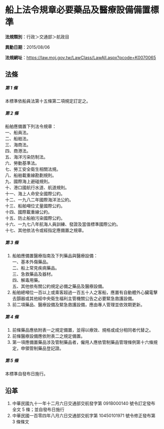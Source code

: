 # 船上法令規章必要藥品及醫療設備備置標準

**法規類別**：行政＞交通部＞航政目

**異動日期**：2015/08/06  

**法規網址**：https://law.moj.gov.tw/LawClass/LawAll.aspx?pcode=K0070065





## 法條
##### 第 1 條
本標準依船員法第十五條第二項規定訂定之。

##### 第 2 條
船舶應備置下列法令規章：  
一、船員法。  
二、船舶法。  
三、海商法。  
四、商港法。  
五、海洋污染防制法。  
六、勞動基準法。  
七、勞工安全衛生相關法規。  
八、船舶載重線勘劃規則。  
九、國際海上避碰規則。  
十、港口國航行水道、航道規則。  
十一、海上人命安全國際公約。  
十二、一九八二年國際海洋法公約。  
十三、船舶噸位丈量國際公約。  
十四、國際載重線公約。  
十五、防止船舶污染國際公約。  
十六、一九七八年航海人員訓練、發證及當值標準國際公約。  
十七、其他依法令或經指定應備置之規章。

##### 第 3 條
1. 船舶應備置醫療指南及下列藥品與醫療設備：  
一、基本外傷藥品。  
二、船上常見疾病藥品。  
三、急救藥品及器材。  
四、解毒用藥。  
五、其他依有關公約規定必備之藥品及醫療設備。
1. 船舶總噸位一百以上或乘客超過一百五十人之客船，應置有自動體外心臟電擊去顫器或其他經中央衛生福利主管機關公告之必要緊急救護設備。
1. 前二項藥品、醫療設備及緊急救護設備，應由專人管理並依效期更新。

##### 第 4 條
1. 前條藥品應依附表一之規定備置，並得以療效、規格或成分相同者代替之。
1. 前條醫療設備應依附表二之規定備置。
1. 第一項應備置藥品涉及管制藥品者，僱用人應依管制藥品管理條例第十六條規定，申領管制藥品登記證。

##### 第 5 條
本標準自發布日施行。

## 沿革
1. 中華民國九十一年十二月六日交通部交航發字第 091B000140 號令訂定發布全文 5  條；並自發布日施行
1. 中華民國一百零四年八月六日交通部交航字第 10450101971  號令修正發布第 3  條條文
